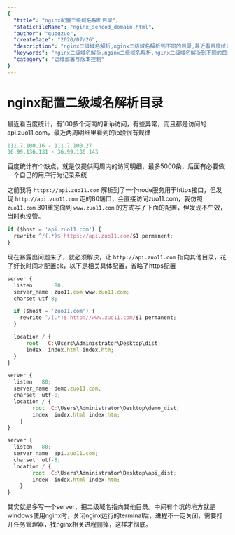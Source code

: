 ```yaml
---
{
  "title": "nginx配置二级域名解析目录",
  "staticFileName": "nginx_sencod_domain.html",
  "author": "guoqzuo",
  "createDate": "2020/07/26",
  "description": "nginx二级域名解析,nginx二级域名解析到不同的目录,最近看百度统计，有100多个河南的新ip访问，有些异常，而且都是访问的api.zuo11.com，最近两周明细里看到的ip段很有规律。其实就是多写一个server，把二级域名指向其他目录。中间有个坑的地方就是windows使用nginx时，关闭nginx运行的terminal后，进程不一定关闭，需要打开任务管理器，找nginx相关进程删掉，这样才彻底。",
  "keywords": "nginx二级域名解析,nginx二级域名解析,nginx二级域名解析到不同的目录",
  "category": "运维部署与版本控制"
}
---
```

# nginx配置二级域名解析目录
最近看百度统计，有100多个河南的新ip访问，有些异常，而且都是访问的api.zuo11.com，最近两周明细里看到的ip段很有规律
```js
111.7.100.16 - 111.7.100.27
36.99.136.131 - 36.99.136.143
```
百度统计有个缺点，就是仅提供两周内的访问明细，最多5000条，后面有必要做一个自己的用户行为记录系统

之前我将 `https://api.zuo11.com` 解析到了一个node服务用于https接口，但发现 `http://api.zuo11.com` 走的80端口，会直接访问zuo11.com，我仿照`zuo11.com` 301重定向到 `www.zuo11.com` 的方式写了下面的配置，但发现不生效，当时也没管。
```js
if ($host = 'api.zuo11.com') {
  rewrite ^/(.*)$ https://api.zuo11.com/$1 permanent;
}
```
现在暴露出问题来了，就必须解决，让 `http://api.zuo11.com` 指向其他目录，花了好长时间才配置ok，以下是相关具体配置，省略了https配置
```js
server {
  listen       80;
  server_name  zuo11.com www.zuo11.com;
  charset utf-8;

  if ($host = 'zuo11.com') {
    rewrite ^/(.*)$ http://www.zuo11.com/$1 permanent;
  }

  location / {
      root   C:\Users\Administrator\Desktop\dist;
      index  index.html index.htm;
  }
}

server {
  listen   80;
  server_name  demo.zuo11.com;
  charset  utf-8;
  location / {
        root  C:\Users\Administrator\Desktop\demo_dist;
        index  index.html index.htm;
    }
}

server {
  listen   80;
  server_name  api.zuo11.com;
  charset  utf-8;
  location / {
        root  C:\Users\Administrator\Desktop\api_dist;
        index  index.html index.htm;
    }
}
```
其实就是多写一个server，把二级域名指向其他目录。中间有个坑的地方就是windows使用nginx时，关闭nginx运行的terminal后，进程不一定关闭，需要打开任务管理器，找nginx相关进程删掉，这样才彻底。